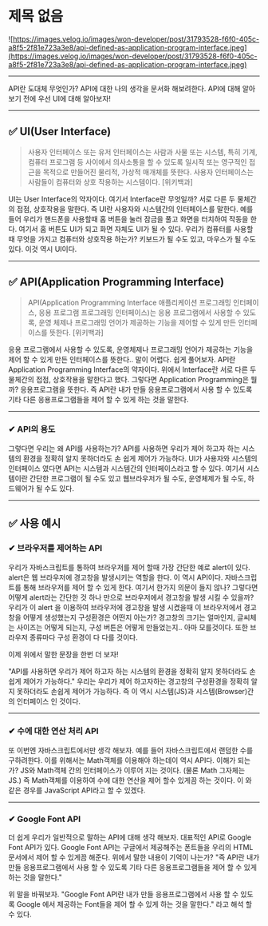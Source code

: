 # 제목 없음

![https://images.velog.io/images/won-developer/post/31793528-f6f0-405c-a8f5-2f81e723a3e8/api-defined-as-application-program-interface.jpeg](https://images.velog.io/images/won-developer/post/31793528-f6f0-405c-a8f5-2f81e723a3e8/api-defined-as-application-program-interface.jpeg)

---

API란 도대체 무엇인가? API에 대한 나의 생각을 문서화 해보려한다.
API에 대해 알아 보기 전에 우선 UI에 대해 알아보자!

---

## ✅ UI(User Interface)

> 사용자 인터페이스 또는 유저 인터페이스는 사람과 사물 또는 시스템, 특히 기계, 컴퓨터 프로그램 등 사이에서 의사소통을 할 수 있도록 일시적 또는 영구적인 접근을 목적으로 만들어진 물리적, 가상적 매개체를 뜻한다. 사용자 인터페이스는 사람들이 컴퓨터와 상호 작용하는 시스템이다. [위키백과]
> 

UI는 User Interface의 약자이다. 여기서 Interface란 무엇일까? 서로 다른 두 물체간의 접점, 상호작용을 말한다. 즉 UI란 사용자와 시스템간의 인터페이스를 말한다. 예를 들어 우리가 핸드폰을 사용할때 홈 버튼을 눌러 잠금을 풀고 화면을 터치하여 작동을 한다. 여기서 홈 버튼도 UI가 되고 화면 자체도 UI가 될 수 있다. 우리가 컴퓨터를 사용할 때 무엇을 가지고 컴퓨터와 상호작용 하는가? 키보드가 될 수도 있고, 마우스가 될 수도 있다. 이것 역시 UI이다.

---

## ✅ API(Application Programming Interface)

> API(Application Programming Interface 애플리케이션 프로그래밍 인터페이스, 응용 프로그램 프로그래밍 인터페이스)는 응용 프로그램에서 사용할 수 있도록, 운영 체제나 프로그래밍 언어가 제공하는 기능을 제어할 수 있게 만든 인터페이스를 뜻한다. [위키백과]
> 

응용 프로그램에서 사용할 수 있도록, 운영체제나 프로그래밍 언어가 제공하는 기능을 제어 할 수 있게 만든 인터페이스를 뜻한다.. 말이 어렵다. 쉽게 풀어보자. API란 Application Programming Interface의 약자이다. 위에서 Interface란 서로 다른 두물체간의 접점, 상호작용을 말한다고 했다. 그렇다면 Application Programming은 뭘까? 응용프로그램을 뜻한다. 즉 API란 내가 만들 응용프로그램에서 사용 할 수 있도록 기타 다른 응용프로그램들을 제어 할 수 있게 하는 것을 말한다.

---

### ✔ API의 용도

그렇다면 우리는 왜 API를 사용하는가? API를 사용하면 우리가 제어 하고자 하는 시스템의 환경을 정확히 알지 못하더라도 손 쉽게 제어가 가능하다. UI가 사용자와 시스템의 인터페이스 였다면 API는 시스템과 시스템간의 인터페이스라고 할 수 있다. 여기서 시스템이란 간단한 프로그램이 될 수도 있고 웹브라우저가 될 수도, 운영체제가 될 수도, 하드웨어가 될 수도 있다.

---

## ✅ 사용 예시

### ✔ 브라우저를 제어하는 API

우리가 자바스크립트를 통하여 브라우저를 제어 할때 가장 간단한 예로 alert이 있다. alert은 웹 브라우저에 경고창을 발생시키는 역할을 한다. 이 역시 API이다. 자바스크립트를 통해 브라우저를 제어 할 수 있게 한다. 여기서 한가지 의문이 들지 않나? 그렇다면 어떻게 alert라는 간단한 것 하나 만으로 브라우저에서 경고창을 발생 시킬 수 있을까? 우리가 이 alert 을 이용하여 브라우저에 경고창을 발생 시켰을때 이 브라우저에서 경고창을 어떻게 생성했는지 구성환경은 어떤지 아는가? 경고창의 크기는 얼마인지, 글씨체는 사이즈는 어떻게 되는지, 구성 버튼은 어떻게 만들었는지.. 아마 모를것이다. 또한 브라우저 종류마다 구성 환경이 다 다를 것이다.

이제 위에서 말한 문장을 한번 더 보자!

"API를 사용하면 우리가 제어 하고자 하는 시스템의 환경을 정확히 알지 못하더라도 손 쉽게 제어가 가능하다." 우리는 우리가 제어 하고자하는 경고창의 구성환경을 정확히 알지 못하더라도 손쉽게 제어가 가능하다. 즉 이 역시 시스템(JS)과 시스템(Browser)간 의 인터페이스 인 것이다.

---

### ✔ 수에 대한 연산 처리 API

또 이번엔 자바스크립트에서만 생각 해보자. 예를 들어 자바스크립트에서 랜덤한 수를 구하려한다. 이를 위해서는 Math객체를 이용해야 하는데이 역시 API다. 이해가 되는가? JS와 Math객체 간의 인터페이스가 이루어 지는 것이다. (물론 Math 그자체는 JS.) 즉 Math객체를 이용하여 수에 대한 연산을 제어 할수 있게끔 하는 것이다. 이 와 같은 경우를 JavaScript API라고 할 수 있겠다.

---

### ✔ Google Font API

더 쉽게 우리가 일반적으로 말하는 API에 대해 생각 해보자. 대표적인 API로 Google Font API가 있다. Google Font API는 구글에서 제공해주는 폰트들을 우리의 HTML 문서에서 제어 할 수 있게끔 해준다. 위에서 말한 내용이 기억이 나는가? "즉 API란 내가 만들 응용프로그램에서 사용 할 수 있도록 기타 다른 응용프로그램들을 제어 할 수 있게 하는 것을 말한다."

위 말을 바꿔보자. "Google Font API란 내가 만들 응용프로그램에서 사용 할 수 있도록 Google 에서 제공하는 Font들을 제어 할 수 있게 하는 것을 말한다." 라고 해석 할 수 있다.